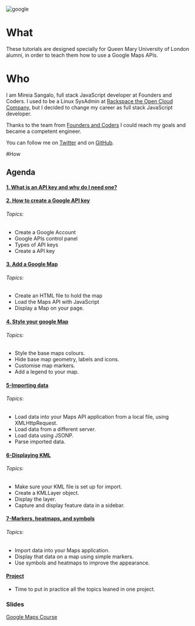 ![google](https://cloud.githubusercontent.com/assets/2573931/15853472/0c5d6692-2c9d-11e6-8fb7-5ae4149e93b0.png)

# What
These tutorials are designed specially for Queen Mary University of London alumni, in order to teach them how to use a Google Maps APIs.

# Who
I am Mireia Sangalo, full stack JavaScript developer at Founders and Coders. I used to be a Linux SysAdmin at [Rackspace the Open Cloud Company](http://www.rackspace.co.uk/), but I decided to change my career as full stack JavaScript developer.

Thanks to the team from [Founders and Coders](www.foundersandcoders.com) I could reach my goals and became a competent engineer.

You can follow me on [Twitter](https://twitter.com/MyPitit) and on [GitHub](https://github.com/MyPitit).

#How
## Agenda
#### [1. What is an API key and why do I need one?](https://github.com/FAC-QMUL/APIs/tree/master/GoogleMaps-workshop/1-2-ApiKey)

#### [2. How to create a Google API key](https://github.com/FAC-QMUL/APIs/tree/master/GoogleMaps-workshop/1-2-ApiKey)
###### Topics:
+ Create a Google Account
+ Google APIs control panel
+ Types of API keys
+ Create a API key

#### [3. Add a Google Map](https://github.com/FAC-QMUL/APIs/tree/master/GoogleMaps-workshop/3-AddingMaps)
###### Topics:
+ Create an HTML file to hold the map
+ Load the Maps API with JavaScript
+ Display a Map on your page.

#### [4. Style your google Map](https://github.com/FAC-QMUL/APIs/tree/master/GoogleMaps-workshop/4-StyleMaps)
###### Topics:
+ Style the base maps colours.
+ Hide base map geometry, labels and icons.
+ Customise map markers.
+ Add a legend to your map.

#### [5-Importing data](https://github.com/FAC-QMUL/APIs/tree/master/GoogleMaps-workshop/5-ImportData)
###### Topics:
+ Load data into your Maps API application from a local file, using XMLHttpRequest.
+ Load data from a different server.
+ Load data using JSONP.
+ Parse imported data.

#### [6-Displaying KML](https://github.com/FAC-QMUL/APIs/tree/master/GoogleMaps-workshop/6-KML)
###### Topics:
+ Make sure your KML file is set up for import.
+ Create a KMLLayer object.
+ Display the layer.
+ Capture and display feature data in a sidebar.

#### [7-Markers, heatmaps, and symbols](https://github.com/FAC-QMUL/APIs/tree/master/GoogleMaps-workshop/7-Markers)
###### Topics:
+ Import data into your Maps application.
+ Display that data on a map using simple markers.
+ Use symbols and heatmaps to improve the appearance.

#### [Project](https://github.com/FAC-QMUL/APIs/tree/master/GoogleMaps-workshop/Project)
+ Time to put in practice all the topics leaned in one project.


### Slides
[Google Maps Course]()
